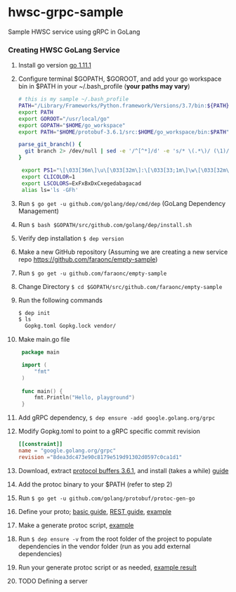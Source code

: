 
# hwsc-grpc-sample

Sample HWSC service using gRPC in GoLang

### Creating HWSC GoLang Service

1. Install go version [go 1.11.1](https://golang.org/dl/)
2. Configure terminal $GOPATH, $GOROOT, and add your go workspace bin in $PATH in your ~/.bash_profile (**your paths may vary**)

   ```bash
   # this is my sample ~/.bash_profile
   PATH="/Library/Frameworks/Python.framework/Versions/3.7/bin:${PATH}"
   export PATH
   export GOROOT="/usr/local/go"
   export GOPATH="$HOME/go_workspace"
   export PATH="$HOME/protobuf-3.6.1/src:$HOME/go_workspace/bin:$PATH"

   parse_git_branch() {
     git branch 2> /dev/null | sed -e '/^[^*]/d' -e 's/* \(.*\)/ (\1)/'
   }
   
	export PS1="\[\033[36m\]\u\[\033[32m\]:\[\033[33;1m\]\w\[\033[32m\]\$(parse_git_branch)\[\033[m\]\$ "
	export CLICOLOR=1
	export LSCOLORS=ExFxBxDxCxegedabagacad
	alias ls='ls -GFh'
   ```
3. Run ``$ go get -u github.com/golang/dep/cmd/dep`` (GoLang Dependency Management)
4. Run ``$ bash $GOPATH/src/github.com/golang/dep/install.sh ``
5. Verify dep installation ``$ dep version``
6. Make a new GitHub repository (Assuming we are creating a new service repo https://github.com/faraonc/empty-sample)
7. Run ``$ go get -u github.com/faraonc/empty-sample``
8. Change Directory ``$ cd $GOPATH/src/github.com/faraonc/empty-sample``
9. Run the following commands
   ```bash
   $ dep init
   $ ls
     Gopkg.toml Gopkg.lock vendor/
   ```
10. Make main.go file
       ```go
        package main
    
        import (
        	"fmt"
        )
        
        func main() {
        	fmt.Println("Hello, playground")
        }
    
       ```
11. Add gRPC dependency, ``$ dep ensure -add google.golang.org/grpc``
12. Modify Gopkg.toml to point to a gRPC specific commit revision
      ```toml
      [[constraint]]
      name = "google.golang.org/grpc"
      revision ="8dea3dc473e90c8179e519d91302d0597c0ca1d1"
      ```
11. Download, extract [protocol buffers 3.6.1](https://github.com/protocolbuffers/protobuf/releases), and install (takes a while) [guide](https://medium.com/@erika_dike/installing-the-protobuf-compiler-on-a-mac-a0d397af46b8)
12. Add the protoc binary to your $PATH (refer to step 2)
13. Run ``$ go get -u github.com/golang/protobuf/protoc-gen-go``
14. Define your proto; [basic guide](https://grpc.io/docs/tutorials/basic/go.html), [REST guide](https://grpc.io/blog/coreos), [example](https://github.com/faraonc/hwsc-grpc-sample/tree/master/proto)
15. Make a generate protoc script, [example](https://github.com/faraonc/hwsc-grpc-sample/blob/master/generate_proto.sh)
16. Run ``$ dep ensure -v`` from the root folder of the project to populate dependencies in the vendor folder (run as you add external dependencies)
17. Run your generate protoc script or as needed, [example result](https://github.com/faraonc/hwsc-grpc-sample/blob/master/proto/grpc-sample.pb.go)
18. TODO Defining a server
